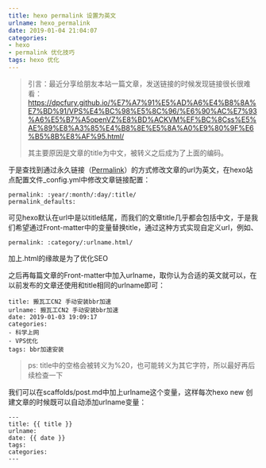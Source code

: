 ```yaml
---
title: hexo permalink 设置为英文
urlname: hexo_permalink
date: 2019-01-04 21:04:07
categories:
- hexo
- permalink 优化技巧
tags: hexo 优化
---
```


>引言：最近分享给朋友本站一篇文章，发送链接的时候发现链接很长很难看：https://dpcfury.github.io/%E7%A7%91%E5%AD%A6%E4%B8%8A%E7%BD%91/VPS%E4%BC%98%E5%8C%96/%E6%90%AC%E7%93%A6%E5%B7%A5openVZ%E8%BD%ACKVM%EF%BC%8Css%E5%AE%89%E8%A3%85%E4%B8%8E%E5%8A%A0%E9%80%9F%E6%B5%8B%E8%AF%95.html/
>
>其主要原因是文章的title为中文，被转义之后成为了上面的编码。

<!--more-->

于是查找到通过永久链接（[Permalink](https://hexo.io/zh-cn/docs/permalinks.html "Permalink")）的方式修改文章的url为英文，在hexo站点配置文件_config.yml中修改文章链接配置：

```
permalink: :year/:month/:day/:title/
permalink_defaults:
```

可见hexo默认在url中是以title结尾，而我们的文章title几乎都会包括中文，于是我们希望通过Front-matter中的变量替换title，通过这种方式实现自定义url，例如、

```
permalink: :category/:urlname.html/
```

加上.html的缘故是为了优化SEO

之后再每篇文章的Front-matter中加入urlname，取你认为合适的英文就可以，在以前发布的文章还使用和title相同的urlname即可：

```
title: 搬瓦工CN2 手动安装bbr加速
urlname: 搬瓦工CN2 手动安装bbr加速
date: 2019-01-03 19:09:17
categories: 
- 科学上网
- VPS优化
tags: bbr加速安装
```

>ps: title中的空格会被转义为%20，也可能转义为其它字符，所以最好再后续检查一下



我们可以在scaffolds/post.md中加上urlname这个变量，这样每次hexo new 创建文章的时候既可以自动添加urlname变量：

```
---
title: {{ title }}
urlname: 
date: {{ date }}
tags:
categories:
---
```





